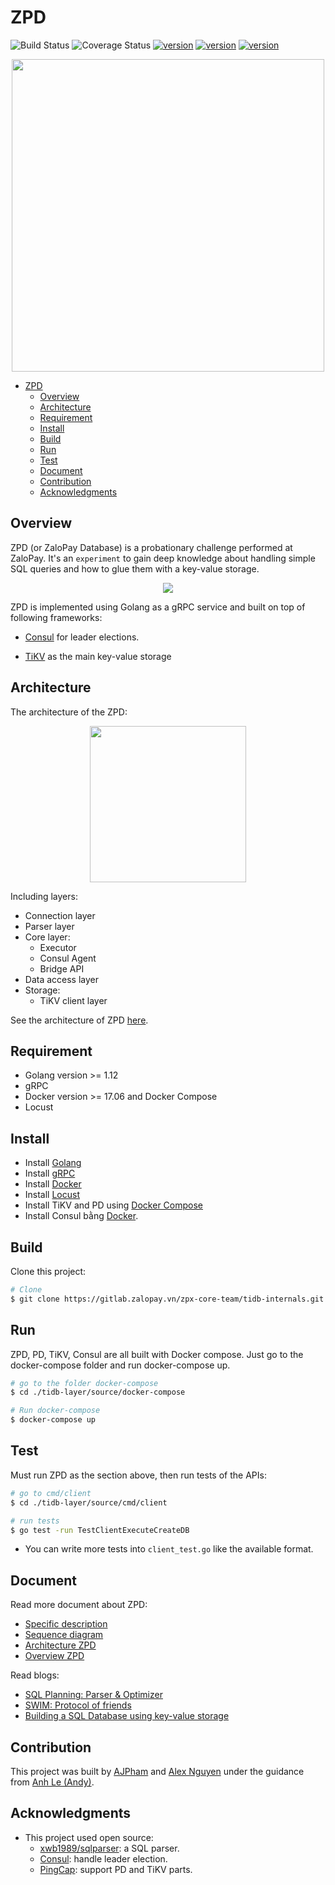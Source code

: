 # ZPD

![Build Status](https://img.shields.io/badge/build-passing-brightgreen)
![Coverage Status](https://img.shields.io/badge/coverage-90%25-green)
[![version](https://img.shields.io/badge/repo%20status-active-brightgreen)](https://github.com/zalopay-oss/zpd)
[![version](https://img.shields.io/badge/contributors-2-blueviolet)](#tham-gia-phát-triển)
[![version](https://img.shields.io/badge/open%20issues-0-red)](https://github.com/zalopay-oss/zpd/issues)

<div align="center">
  <img src="./images/model_overview_zpd.png" width=500>
</div>

- [ZPD](#zpd)
  - [Overview](#overview)
  - [Architecture](#architecture)
  - [Requirement](#requirement)
  - [Install](#install)
  - [Build](#build)
  - [Run](#run)
  - [Test](#test)
  - [Document](#document)
  - [Contribution](#contribution)
  - [Acknowledgments](#acknowledgments)

## Overview

ZPD (or ZaloPay Database) is a probationary challenge performed at ZaloPay. It's an `experiment` to gain deep knowledge about handling simple SQL queries and how to glue them with a key-value storage.


<div align="center">
  <img src="./images/flow-ZPD.png">
</div>

ZPD is implemented using Golang as a gRPC service and built on top of following frameworks:

- [Consul](https://www.consul.io/) for leader elections. 

- [TiKV](https://github.com/tikv/tikv) as the main key-value storage 


## Architecture

The architecture of the ZPD:

<div align="center">
  <img src="./images/zpd_layer.png" width="250">
</div>

Including layers:

- Connection layer
- Parser layer
- Core layer:
  - Executor
  - Consul Agent
  - Bridge API
- Data access layer
- Storage:
  - TiKV client layer

See the architecture of ZPD [here](./docs/architecture.md).

## Requirement
- Golang version >= 1.12
- gRPC
- Docker version >= 17.06 and Docker Compose
- Locust

## Install
- Install [Golang](https://golang.org/doc/install)
- Install [gRPC](https://grpc.io/docs/quickstart/go/)
- Install [Docker](https://docs.docker.com/get-started/)
- Install [Locust](https://locust.io/)
- Install TiKV and PD using [Docker Compose](https://tikv.org/docs/3.0/tasks/deploy/docker-compose/)
- Install Consul bằng [Docker](https://hub.docker.com/_/consul).

## Build

Clone this project:

```sh
# Clone
$ git clone https://gitlab.zalopay.vn/zpx-core-team/tidb-internals.git
```

## Run

ZPD, PD, TiKV, Consul are all built with Docker compose. Just go to the docker-compose folder and run docker-compose up.

```sh
# go to the folder docker-compose
$ cd ./tidb-layer/source/docker-compose

# Run docker-compose
$ docker-compose up
```

## Test

Must run ZPD as the section above, then run tests of the APIs:

```sh
# go to cmd/client
$ cd ./tidb-layer/source/cmd/client

# run tests
$ go test -run TestClientExecuteCreateDB 
```

- You can write more tests into `client_test.go`  like the available format.

## Document

Read more document about ZPD:

- [Specific description](./docs/specific-description.md)
- [Sequence diagram](./docs/sequence-diagram.md)
- [Architecture ZPD](./docs/architecture.md)
- [Overview ZPD](docs/overview-ZPD.md)

Read blogs:

- [SQL Planning: Parser & Optimizer](https://medium.com/zalopay-engineering/sql-planning-parser-optimizer-ee118a9705ed)
- [SWIM: Protocol of friends](https://medium.com/zalopay-engineering/https-medium-com-zalopay-engineering-swim-giao-thuc-cua-nhung-nguoi-ban-8df88e68d816)
- [Building a SQL Database using key-value storage](https://medium.com/zalopay-engineering/xay-dung-sql-service-su-dung-tikv-5c5adb63c885)

## Contribution

This project was built by [AJPham](https://github.com/phamtai97) and [Alex Nguyen](https://github.com/quocanh1897) under the guidance from [Anh Le (Andy)](https://github.com/anhldbk).

## Acknowledgments

- This project used open source:
  - [xwb1989/sqlparser](https://github.com/xwb1989/sqlparser): a SQL parser.
  - [Consul](https://github.com/hashicorp/consul): handle leader election.
  - [PingCap](https://github.com/pingcap): support PD and TiKV parts.

